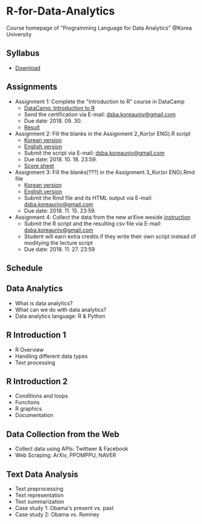 # R-for-Data-Analytics
Course homepage of "Programming Language for Data Analytics" @Korea University

## Syllabus
* [Download](https://www.dropbox.com/s/7fn951nnsk6sn2n/2018_2_Programming%20Language%20for%20Data%20Analytics.pdf?dl=0)

## Assignments
* Assignment 1: Complete the "Introduction to R" course in DataCamp
  * [DataCamp: Introduction to R](https://www.datacamp.com/courses/free-introduction-to-r)
  * Send the certification via E-mail: dsba.koreauniv@gmail.com
  * Due date: 2018. 09. 30.
  * [Result](https://www.dropbox.com/s/ron2alwi192di5e/Assignment%201_Result.pdf?dl=0)
* Assignment 2: Fill the blanks in the Assignment 2_Kor(or ENG).R script
  * [Korean version](https://github.com/pilsung-kang/R-for-Data-Analytics/blob/master/02%20Introduction%20to%20R_Part%201/Assignment%202/Assignment2_Questions_Kor.R)
  * [English version](https://github.com/pilsung-kang/R-for-Data-Analytics/blob/master/02%20Introduction%20to%20R_Part%201/Assignment%202/Assignment2_Questions_Eng.R)
  * Submit the script via E-mail: dsba.koreauniv@gmail.com
  * Due date: 2018. 10. 18. 23:59.
  * [Score sheet](https://www.dropbox.com/s/se8iloibo9guxl1/2018_2_Scores_A2.xlsx?dl=0)
* Assignment 3: Fill the blanks(???) in the Assignment 3_Kor(or ENG).Rmd file
  * [Korean version](https://github.com/pilsung-kang/R-for-Data-Analytics/blob/master/03%20Introduction%20to%20R_Part%202/Assignment%203/Assignment%203_Questions_Kor.Rmd)
  * [English version](https://github.com/pilsung-kang/R-for-Data-Analytics/blob/master/03%20Introduction%20to%20R_Part%202/Assignment%203/Assignment%203_Questions_Eng.Rmd)
  * Submit the Rmd file and its HTML output via E-mail: dsba.koreauniv@gmail.com
  * Due date: 2018. 11. 15. 23:59.
* Assignment 4: Collect the data from the new arXive weside [instruction](https://github.com/pilsung-kang/R-for-Data-Analytics/blob/master/04%20Data%20Collection%20from%20the%20Web/Assignment%204/Assignment%204.pdf)
  * Submit the R script and the resulting csv file via E-mail: dsba.koreauniv@gmail.com
  * Student will earn extra credits if they write their own script instead of moditying the lecture script
  * Due date: 2018. 11. 27. 23:59

## Schedule

## Data Analytics
* What is data analytics?
* What can we do with data analytics?
* Data analytics language: R & Python
  
## R Introduction 1
* R Overview
* Handling different data types
* Text processing
  
## R Introduction 2
* Conditions and loops
* Functions
* R graphics
* Documentation

## Data Collection from the Web
* Collect data using APIs: Twittwer & Facebook
* Web Scraping: ArXiv, PPOMPPU, NAVER

## Text Data Analysis
* Text preprocessing
* Text representation
* Text summarization
* Case study 1: Obama's present vs. past
* Case study 2: Obama vs. Romney

